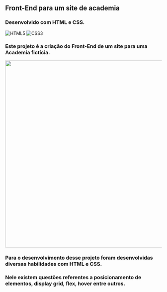 ## Front-End para um site de academia

### Desenvolvido com HTML e CSS.

<div style="display: inline_block" >
    <img aling="center" alt="HTML5" src="https://img.shields.io/badge/HTML5-E34F26?style=for-the-badge&logo=html5&logoColor=white" />
    <img aling="center" alt="CSS3" src="https://img.shields.io/badge/CSS3-1572B6?style=for-the-badge&logo=css3&logoColor=white" />

</div>

### Este projeto é a criação do Front-End de um site para uma Academia fictícia.

<p> 
    <img width="1000" height="600" src="src/home1.mp4" >
</p>

### Para o desenvolvimento desse projeto foram desenvolvidas diversas habilidades com HTML e CSS.

### Nele existem questões referentes a posicionamento de elementos, display grid, flex, hover entre outros.
